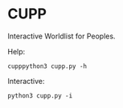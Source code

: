 # CUPP

Interactive Worldlist for Peoples.

Help:

	cupppython3 cupp.py -h 

Interactive:

    python3 cupp.py -i